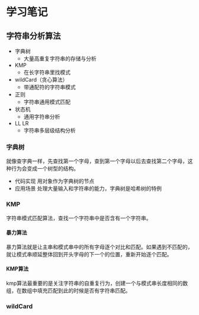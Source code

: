 # 学习笔记

## 字符串分析算法
- 字典树
  - 大量高重复字符串的存储与分析
- KMP
  - 在长字符串里找模式
- wildCard（贪心算法）
  - 带通配符的字符串模式
- 正则
  - 字符串通用模式匹配
- 状态机
  - 通用字符串分析
- LL LR
  - 字符串多层级结构分析

### 字典树
就像查字典一样，先查找第一个字母，查到第一个字母以后去查找第二个字母，这种行为会变成一个树型的结构。
- 代码实现
用对象作为字典树的节点
- 应用场景
处理大量输入和字符串的能力，字典树是哈希树的特例

### KMP
字符串模式匹配算法，查找一个字符串中是否含有一个字符串。

#### 暴力算法
暴力算法就是让主串和模式串中的所有字母逐个对比和匹配。如果遇到不匹配的，就让模式串顺延整体回到开头字母的下一个的位置，重新开始逐个匹配。

#### KMP算法
kmp算法最重要的是关注字符串的自重复行为，创建一个与模式串长度相同的数组，在数组中填充匹配到此的时候是否有字符串匹配。

### wildCard

